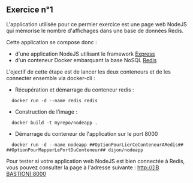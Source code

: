 ## Exercice n°1

L'application utilisée pour ce permier exercice est une page web NodeJS qui mémorise le nombre d'affichages dans une base de données Redis.

Cette application se compose donc :
- d'une application NodeJS utilisant le framework [Express](http://expressjs.com/)
- d'un conteneur Docker embarquant la base NoSQL [Redis](http://redis.io/)

L'ojectif de cette étape est de lancer les deux conteneurs et de les connecter ensemble via docker-cli :

*  Récupération et démarrage du conteneur redis :
```
  docker run -d --name redis redis
```

* Construction de l'image :
```
  docker build -t myrepo/nodeapp .
```

* Démarrage du conteneur de l'application sur le port 8000
```
  docker run -d --name nodeapp ##OptionPourLierCeConteneurARedis## ##OptionPourMapperLePortDuConteneur## dijon/nodeapp
```

Pour tester si votre application web NodeJS est bien connectée à Redis, vous pouvez consulter la page à l'adresse suivante : [http://[IB BASTION]:8000](http://localhost:8000)
